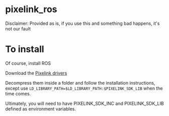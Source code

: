 # pixelink_ros
Disclaimer: Provided as is, if you use this and something bad happens, it's not our fault

# To install
Of course, install ROS

Download the [Pixelink drivers](https://storage.googleapis.com/files.pixelink.com/latest/PixeLINKSdk-for-Ubuntu16.04-PC_64-v2.3.tar.gz)

Decompress them inside a folder and follow the installation instructions, except use `LD_LIBRARY_PATH=$LD_LIBRARY_PATH:$PIXELINK_SDK_LIB` when the time comes.

Ultimately, you will need to have PIXELINK_SDK_INC and PIXELINK_SDK_LIB defined as environment variables. 
